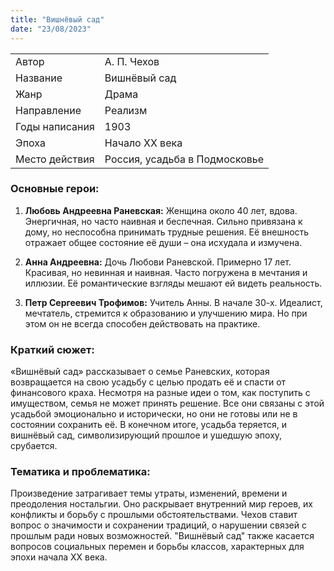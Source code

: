 ```yaml
---
title: "Вишнёвый сад"
date: "23/08/2023"
---
```


|                |                               |
| -------------- | ----------------------------- |
| Автор          | А. П. Чехов                   |
| Название       | Вишнёвый сад                  |
| Жанр           | Драма                         |
| Направление    | Реализм                       |
| Годы написания | 1903                          |
| Эпоха          | Начало XX века                |
| Место действия | Россия, усадьба в Подмосковье |

### Основные герои:

1. **Любовь Андреевна Раневская:** Женщина около 40 лет, вдова. Энергичная, но часто наивная и беспечная. Сильно привязана к дому, но неспособна принимать трудные решения. Её внешность отражает общее состояние её души – она исхудала и измучена.

2. **Анна Андреевна:** Дочь Любови Раневской. Примерно 17 лет. Красивая, но невинная и наивная. Часто погружена в мечтания и иллюзии. Её романтические взгляды мешают ей видеть реальность.

3. **Петр Сергеевич Трофимов:** Учитель Анны. В начале 30-х. Идеалист, мечтатель, стремится к образованию и улучшению мира. Но при этом он не всегда способен действовать на практике.

### Краткий сюжет:

«Вишнёвый сад» рассказывает о семье Раневских, которая возвращается на свою усадьбу с целью продать её и спасти от финансового краха. Несмотря на разные идеи о том, как поступить с имуществом, семья не может принять решение. Все они связаны с этой усадьбой эмоционально и исторически, но они не готовы или не в состоянии сохранить её. В конечном итоге, усадьба теряется, и вишнёвый сад, символизирующий прошлое и ушедшую эпоху, срубается.

### Тематика и проблематика:

Произведение затрагивает темы утраты, изменений, времени и преодоления ностальгии. Оно раскрывает внутренний мир героев, их конфликты и борьбу с прошлыми обстоятельствами. Чехов ставит вопрос о значимости и сохранении традиций, о нарушении связей с прошлым ради новых возможностей. "Вишнёвый сад" также касается вопросов социальных перемен и борьбы классов, характерных для эпохи начала XX века.
